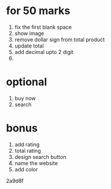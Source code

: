 # for 50 marks
1. fix the first blank space
2. show image
3. remove dollar sign from total product
4. update total
5. add decimal upto 2 digit
6. 

# optional
1. buy now
2. search

# bonus
1. add rating
2. total rating
3. design search button
4. name the website
5. add color

2a9d8f
